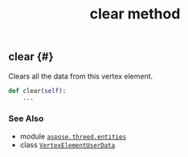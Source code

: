 ﻿---
title: clear method
second_title: Aspose.3D for Python via .NET API References
description: 
type: docs
weight: 20
url: /aspose.threed.entities/vertexelementuserdata/clear/
is_root: false
---

## clear {#}

Clears all the data from this vertex element.



```python
def clear(self):
    ...
```





### See Also
* module [`aspose.threed.entities`](../../)
* class [`VertexElementUserData`](/3d/python-net/aspose.threed.entities/vertexelementuserdata)
